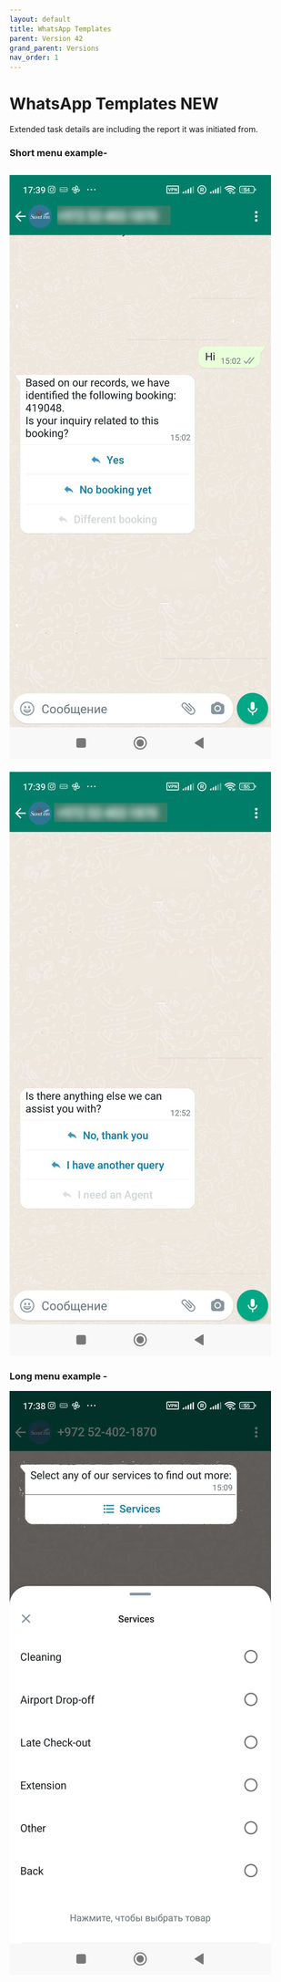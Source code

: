 ```yaml
---
layout: default
title: WhatsApp Templates
parent: Version 42
grand_parent: Versions
nav_order: 1
---
```


<style>
.responsive-video {
    position: relative;
    padding-bottom: 56.25%; /* Aspect ratio for 16:9 videos */
    padding-top: 30px;
    height: 0;
    overflow: hidden;
}

.responsive-video iframe,
.responsive-video object,
.responsive-video embed {
    position: absolute;
    top: 0;
    left: 0;
    width: 100%;
    height: 100%;
}
</style>


# WhatsApp Templates <span class="label label-purple">NEW</span>


Extended task details are including the report it was initiated from.

### Short menu example-
![](../../../../assets/images/version42/whatsappTemplates1.png)
---
![](../../../../assets/images/version42/whatsappTemplates2.png)


### Long menu example -
![](../../../../assets/images/version42/whatsappTemplates3.png)
